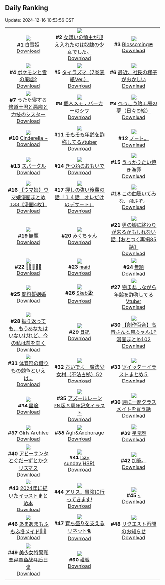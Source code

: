 ## Daily Ranking
Update: 2024-12-16 10:53:56 CST

|      |      |      |
| :----: | :----: | :----: |
| ![](https://i.pixiv.re/c/240x480/img-master/img/2024/12/13/00/00/23/125131854_p0_master1200.jpg)<br>**#1** [白雪姫](https://www.pixiv.net/artworks/125131854)<br>[Download](https://i.pixiv.re/img-original/img/2024/12/13/00/00/23/125131854_p0.png) | ![](https://i.pixiv.re/c/240x480/img-master/img/2024/12/13/18/34/50/125149291_p0_master1200.jpg)<br>**#2** [女嫌いの領主が迎え入れたのは奴隷の少女でした。](https://www.pixiv.net/artworks/125149291)<br>[Download](https://i.pixiv.re/img-original/img/2024/12/13/18/34/50/125149291_p0.jpg) | ![](https://i.pixiv.re/c/240x480/img-master/img/2024/12/14/00/20/56/125139872_p0_master1200.jpg)<br>**#3** [Blossoming❀](https://www.pixiv.net/artworks/125139872)<br>[Download](https://i.pixiv.re/img-original/img/2024/12/14/00/20/56/125139872_p0.jpg) |
| ![](https://i.pixiv.re/c/240x480/img-master/img/2024/12/13/00/01/59/125132063_p0_master1200.jpg)<br>**#4** [ポケモンと雪の廃墟2](https://www.pixiv.net/artworks/125132063)<br>[Download](https://i.pixiv.re/img-original/img/2024/12/13/00/01/59/125132063_p0.png) | ![](https://i.pixiv.re/c/240x480/img-master/img/2024/12/13/00/00/24/125131860_p0_master1200.jpg)<br>**#5** [タイラズマ（7巻表紙Ver.）](https://www.pixiv.net/artworks/125131860)<br>[Download](https://i.pixiv.re/img-original/img/2024/12/13/00/00/24/125131860_p0.jpg) | ![](https://i.pixiv.re/c/240x480/img-master/img/2024/12/14/16/34/55/125177760_p0_master1200.jpg)<br>**#6** [最近、社長の様子がおかしい](https://www.pixiv.net/artworks/125177760)<br>[Download](https://i.pixiv.re/img-original/img/2024/12/14/16/34/55/125177760_p0.jpg) |
| ![](https://i.pixiv.re/c/240x480/img-master/img/2024/12/13/19/31/08/125150903_p0_master1200.jpg)<br>**#7** [うたた寝する修道士君と悪魔と力技のシスター](https://www.pixiv.net/artworks/125150903)<br>[Download](https://i.pixiv.re/img-original/img/2024/12/13/19/31/08/125150903_p0.jpg) | ![](https://i.pixiv.re/c/240x480/img-master/img/2024/12/14/07/42/57/125167728_p0_master1200.jpg)<br>**#8** [個人メモ：パーカーのシワ](https://www.pixiv.net/artworks/125167728)<br>[Download](https://i.pixiv.re/img-original/img/2024/12/14/07/42/57/125167728_p0.jpg) | ![](https://i.pixiv.re/c/240x480/img-master/img/2024/12/14/07/30/03/125167586_p0_master1200.jpg)<br>**#9** [べっこう飴工場の夢（日々の絵）](https://www.pixiv.net/artworks/125167586)<br>[Download](https://i.pixiv.re/img-original/img/2024/12/14/07/30/03/125167586_p0.jpg) |
| ![](https://i.pixiv.re/c/240x480/img-master/img/2024/12/13/00/42/08/125133438_p0_master1200.jpg)<br>**#10** [Cinderella ~](https://www.pixiv.net/artworks/125133438)<br>[Download](https://i.pixiv.re/img-original/img/2024/12/13/00/42/08/125133438_p0.jpg) | ![](https://i.pixiv.re/c/240x480/img-master/img/2024/12/13/21/04/30/125153824_p0_master1200.jpg)<br>**#11** [そもそも年齢を詐称してるVtuber](https://www.pixiv.net/artworks/125153824)<br>[Download](https://i.pixiv.re/img-original/img/2024/12/13/21/04/30/125153824_p0.png) | ![](https://i.pixiv.re/c/240x480/img-master/img/2024/12/13/14/15/59/125140465_p0_master1200.jpg)<br>**#12** [ノート。](https://www.pixiv.net/artworks/125140465)<br>[Download](https://i.pixiv.re/img-original/img/2024/12/13/14/15/59/125140465_p0.jpg) |
| ![](https://i.pixiv.re/c/240x480/img-master/img/2024/12/14/00/01/18/125160058_p0_master1200.jpg)<br>**#13** [スパークル](https://www.pixiv.net/artworks/125160058)<br>[Download](https://i.pixiv.re/img-original/img/2024/12/14/00/01/18/125160058_p0.png) | ![](https://i.pixiv.re/c/240x480/img-master/img/2024/12/14/00/42/25/125161614_p0_master1200.jpg)<br>**#14** [きつねのおもいで](https://www.pixiv.net/artworks/125161614)<br>[Download](https://i.pixiv.re/img-original/img/2024/12/14/00/42/25/125161614_p0.jpg) | ![](https://i.pixiv.re/c/240x480/img-master/img/2024/12/13/20/30/01/125152651_p0_master1200.jpg)<br>**#15** [うっかりたい焼き漁師](https://www.pixiv.net/artworks/125152651)<br>[Download](https://i.pixiv.re/img-original/img/2024/12/13/20/30/01/125152651_p0.png) |
| ![](https://i.pixiv.re/c/240x480/img-master/img/2024/12/13/00/01/13/125132001_p0_master1200.jpg)<br>**#16** [【ウマ娘】ウマ娘漫画まとめ133【漫画4枚】](https://www.pixiv.net/artworks/125132001)<br>[Download](https://i.pixiv.re/img-original/img/2024/12/13/00/01/13/125132001_p0.jpg) | ![](https://i.pixiv.re/c/240x480/img-master/img/2024/12/14/00/04/04/125160306_p0_master1200.jpg)<br>**#17** [押しの強い後輩の話「１４話　オレだけのデザート」](https://www.pixiv.net/artworks/125160306)<br>[Download](https://i.pixiv.re/img-original/img/2024/12/14/00/04/04/125160306_p0.jpg) | ![](https://i.pixiv.re/c/240x480/img-master/img/2024/12/13/18/55/14/125149794_p0_master1200.jpg)<br>**#18** [この曲聴いてみな、飛ぶぞ。](https://www.pixiv.net/artworks/125149794)<br>[Download](https://i.pixiv.re/img-original/img/2024/12/13/18/55/14/125149794_p0.jpg) |
| ![](https://i.pixiv.re/c/240x480/img-master/img/2024/12/14/20/19/09/125184144_p0_master1200.jpg)<br>**#19** [無題](https://www.pixiv.net/artworks/125184144)<br>[Download](https://i.pixiv.re/img-original/img/2024/12/14/20/19/09/125184144_p0.jpg) | ![](https://i.pixiv.re/c/240x480/img-master/img/2024/12/13/00/04/05/125132183_p0_master1200.jpg)<br>**#20** [みくちゃん](https://www.pixiv.net/artworks/125132183)<br>[Download](https://i.pixiv.re/img-original/img/2024/12/13/00/04/05/125132183_p0.png) | ![](https://i.pixiv.re/c/240x480/img-master/img/2024/12/14/12/00/46/125172064_p0_master1200.jpg)<br>**#21** [男の娘に終わりが来るかもしれない話【おとつく再掲85話】](https://www.pixiv.net/artworks/125172064)<br>[Download](https://i.pixiv.re/img-original/img/2024/12/14/12/00/46/125172064_p0.jpg) |
| ![](https://i.pixiv.re/c/240x480/img-master/img/2024/12/13/12/12/46/125142603_p0_master1200.jpg)<br>**#22** [🌸🌹😈🌹🌸](https://www.pixiv.net/artworks/125142603)<br>[Download](https://i.pixiv.re/img-original/img/2024/12/13/12/12/46/125142603_p0.jpg) | ![](https://i.pixiv.re/c/240x480/img-master/img/2024/12/14/00/00/19/125159877_p0_master1200.jpg)<br>**#23** [maid](https://www.pixiv.net/artworks/125159877)<br>[Download](https://i.pixiv.re/img-original/img/2024/12/14/00/00/19/125159877_p0.jpg) | ![](https://i.pixiv.re/c/240x480/img-master/img/2024/12/13/00/00/28/125131874_p0_master1200.jpg)<br>**#24** [無題](https://www.pixiv.net/artworks/125131874)<br>[Download](https://i.pixiv.re/img-original/img/2024/12/13/00/00/28/125131874_p0.png) |
| ![](https://i.pixiv.re/c/240x480/img-master/img/2024/12/13/07/02/52/125138813_p0_master1200.jpg)<br>**#25** [廟約誓姻婚](https://www.pixiv.net/artworks/125138813)<br>[Download](https://i.pixiv.re/img-original/img/2024/12/13/07/02/52/125138813_p0.jpg) | ![](https://i.pixiv.re/c/240x480/img-master/img/2024/12/13/03/31/13/125136506_p0_master1200.jpg)<br>**#26** [Skeb🏖](https://www.pixiv.net/artworks/125136506)<br>[Download](https://i.pixiv.re/img-original/img/2024/12/13/03/31/13/125136506_p0.png) | ![](https://i.pixiv.re/c/240x480/img-master/img/2024/12/14/21/11/16/125185911_p0_master1200.jpg)<br>**#27** [物まねしながら年齢を詐称してるVtuber](https://www.pixiv.net/artworks/125185911)<br>[Download](https://i.pixiv.re/img-original/img/2024/12/14/21/11/16/125185911_p0.png) |
| ![](https://i.pixiv.re/c/240x480/img-master/img/2024/12/14/00/00/39/125159959_p0_master1200.jpg)<br>**#28** [振り返っても、もうあなたはいないけれど、今の私は前を向く](https://www.pixiv.net/artworks/125159959)<br>[Download](https://i.pixiv.re/img-original/img/2024/12/14/00/00/39/125159959_p0.png) | ![](https://i.pixiv.re/c/240x480/img-master/img/2024/12/14/18/58/19/125181689_p0_master1200.jpg)<br>**#29** [日記](https://www.pixiv.net/artworks/125181689)<br>[Download](https://i.pixiv.re/img-original/img/2024/12/14/18/58/19/125181689_p0.png) | ![](https://i.pixiv.re/c/240x480/img-master/img/2024/12/14/00/02/11/125160160_p0_master1200.jpg)<br>**#30** [【創作百合】高音さんと嵐ちゃん1P漫画まとめ102](https://www.pixiv.net/artworks/125160160)<br>[Download](https://i.pixiv.re/img-original/img/2024/12/14/00/02/11/125160160_p0.jpg) |
| ![](https://i.pixiv.re/c/240x480/img-master/img/2024/12/14/00/00/12/125159830_p0_master1200.jpg)<br>**#31** [体育祭の借りもの競争といえば…](https://www.pixiv.net/artworks/125159830)<br>[Download](https://i.pixiv.re/img-original/img/2024/12/14/00/00/12/125159830_p0.jpg) | ![](https://i.pixiv.re/c/240x480/img-master/img/2024/12/14/07/08/43/125167340_p0_master1200.jpg)<br>**#32** [おいでよ　魔法少女村（不法占拠）52](https://www.pixiv.net/artworks/125167340)<br>[Download](https://i.pixiv.re/img-original/img/2024/12/14/07/08/43/125167340_p0.png) | ![](https://i.pixiv.re/c/240x480/img-master/img/2024/12/13/02/00/15/125135191_p0_master1200.jpg)<br>**#33** [ツイッターイラストまとめ５](https://www.pixiv.net/artworks/125135191)<br>[Download](https://i.pixiv.re/img-original/img/2024/12/13/02/00/15/125135191_p0.png) |
| ![](https://i.pixiv.re/c/240x480/img-master/img/2024/12/13/22/18/40/125156301_p0_master1200.jpg)<br>**#34** [星途](https://www.pixiv.net/artworks/125156301)<br>[Download](https://i.pixiv.re/img-original/img/2024/12/13/22/18/40/125156301_p0.jpg) | ![](https://i.pixiv.re/c/240x480/img-master/img/2024/12/13/18/00/04/125148198_p0_master1200.jpg)<br>**#35** [アズールレーンEN版６周年記念イラスト](https://www.pixiv.net/artworks/125148198)<br>[Download](https://i.pixiv.re/img-original/img/2024/12/13/18/00/04/125148198_p0.png) | ![](https://i.pixiv.re/c/240x480/img-master/img/2024/12/13/13/00/10/125143342_p0_master1200.jpg)<br>**#36** [週に一度クラスメイトを買う話](https://www.pixiv.net/artworks/125143342)<br>[Download](https://i.pixiv.re/img-original/img/2024/12/13/13/00/10/125143342_p0.jpg) |
| ![](https://i.pixiv.re/c/240x480/img-master/img/2024/12/14/00/00/48/125159991_p0_master1200.jpg)<br>**#37** [Girls Archive](https://www.pixiv.net/artworks/125159991)<br>[Download](https://i.pixiv.re/img-original/img/2024/12/14/00/00/48/125159991_p0.jpg) | ![](https://i.pixiv.re/c/240x480/img-master/img/2024/12/14/00/00/18/125159866_p0_master1200.jpg)<br>**#38** [Ägir&Anchorage](https://www.pixiv.net/artworks/125159866)<br>[Download](https://i.pixiv.re/img-original/img/2024/12/14/00/00/18/125159866_p0.png) | ![](https://i.pixiv.re/c/240x480/img-master/img/2024/12/13/00/00/27/125131872_p0_master1200.jpg)<br>**#39** [星見雅](https://www.pixiv.net/artworks/125131872)<br>[Download](https://i.pixiv.re/img-original/img/2024/12/13/00/00/27/125131872_p0.jpg) |
| ![](https://i.pixiv.re/c/240x480/img-master/img/2024/12/13/22/23/13/125156447_p0_master1200.jpg)<br>**#40** [アビーサンタとぐだーずとかクリスマス](https://www.pixiv.net/artworks/125156447)<br>[Download](https://i.pixiv.re/img-original/img/2024/12/13/22/23/13/125156447_p0.jpg) | ![](https://i.pixiv.re/c/240x480/img-master/img/2024/12/13/14/32/06/125144613_p0_master1200.jpg)<br>**#41** [lazy sunday(HSR)](https://www.pixiv.net/artworks/125144613)<br>[Download](https://i.pixiv.re/img-original/img/2024/12/13/14/32/06/125144613_p0.jpg) | ![](https://i.pixiv.re/c/240x480/img-master/img/2024/12/14/05/09/35/125165941_p0_master1200.jpg)<br>**#42** [加筆。](https://www.pixiv.net/artworks/125165941)<br>[Download](https://i.pixiv.re/img-original/img/2024/12/14/05/09/35/125165941_p0.jpg) |
| ![](https://i.pixiv.re/c/240x480/img-master/img/2024/12/13/12/14/01/125142627_p0_master1200.jpg)<br>**#43** [2024年に描いたイラストまとめ本](https://www.pixiv.net/artworks/125142627)<br>[Download](https://i.pixiv.re/img-original/img/2024/12/13/12/14/01/125142627_p0.png) | ![](https://i.pixiv.re/c/240x480/img-master/img/2024/12/13/12/09/33/125142565_p0_master1200.jpg)<br>**#44** [アリス、冒険に行ってきます!](https://www.pixiv.net/artworks/125142565)<br>[Download](https://i.pixiv.re/img-original/img/2024/12/13/12/09/33/125142565_p0.png) | ![](https://i.pixiv.re/c/240x480/img-master/img/2024/12/13/00/00/10/125131785_p0_master1200.jpg)<br>**#45** [~](https://www.pixiv.net/artworks/125131785)<br>[Download](https://i.pixiv.re/img-original/img/2024/12/13/00/00/10/125131785_p0.jpg) |
| ![](https://i.pixiv.re/c/240x480/img-master/img/2024/12/13/13/42/26/125143899_p0_master1200.jpg)<br>**#46** [あまあまもふもふ冬メイド🌸🎀](https://www.pixiv.net/artworks/125143899)<br>[Download](https://i.pixiv.re/img-original/img/2024/12/13/13/42/26/125143899_p0.jpg) | ![](https://i.pixiv.re/c/240x480/img-master/img/2024/12/14/19/53/33/125183260_p0_master1200.jpg)<br>**#47** [育ち盛りを支えるリネット🐈](https://www.pixiv.net/artworks/125183260)<br>[Download](https://i.pixiv.re/img-original/img/2024/12/14/19/53/33/125183260_p0.png) | ![](https://i.pixiv.re/c/240x480/img-master/img/2024/12/13/19/22/02/125150614_p0_master1200.jpg)<br>**#48** [リクエスト再開のお知らせ](https://www.pixiv.net/artworks/125150614)<br>[Download](https://i.pixiv.re/img-original/img/2024/12/13/19/22/02/125150614_p0.jpg) |
| ![](https://i.pixiv.re/c/240x480/img-master/img/2024/12/14/10/53/39/125170719_p0_master1200.jpg)<br>**#49** [美少女特警和变异章鱼战斗后日谈](https://www.pixiv.net/artworks/125170719)<br>[Download](https://i.pixiv.re/img-original/img/2024/12/14/10/53/39/125170719_p0.jpg) | ![](https://i.pixiv.re/c/240x480/img-master/img/2024/12/13/00/33/38/125131822_p0_master1200.jpg)<br>**#50** [禮服](https://www.pixiv.net/artworks/125131822)<br>[Download](https://i.pixiv.re/img-original/img/2024/12/13/00/33/38/125131822_p0.jpg) |
|      |
